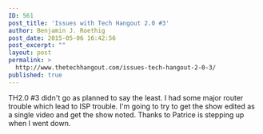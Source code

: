 ```yaml
---
ID: 561
post_title: 'Issues with Tech Hangout 2.0 #3'
author: Benjamin J. Roethig
post_date: 2015-05-06 16:42:56
post_excerpt: ""
layout: post
permalink: >
  http://www.thetechhangout.com/issues-tech-hangout-2-0-3/
published: true
---
```

TH2.0 #3 didn't go as planned to say the least.  I had some major router trouble which lead to ISP trouble.  I'm going to try to get the show edited as a single video and get the show noted.  Thanks to Patrice is stepping up when I went down.